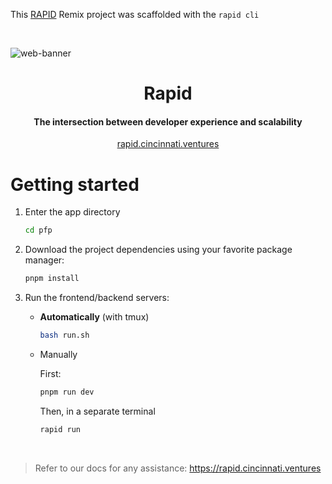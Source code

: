 This [RAPID](https://rapid.cincinnati.ventures/) Remix project was scaffolded with the `rapid cli`

</br>

![web-banner](https://user-images.githubusercontent.com/68653294/218370294-a4bcaef6-087c-489e-8748-0b2eea0fcb90.jpg)
<h1 align='center'>Rapid</h1>
<h4 align='center'>The intersection between developer experience and scalability</h4>
<div align='center'>
    <a href='https://rapid.cincinnati.ventures/' target='_blank'>rapid.cincinnati.ventures</a>
</div>

# Getting started

1. Enter the app directory

    ```bash
    cd pfp
    ```

2. Download the project dependencies using your favorite package manager:

    ```bash
    pnpm install
    ```

3. Run the frontend/backend servers:
    - **Automatically** (with tmux)

        ```bash
        bash run.sh
        ```

    - Manually

        First:

        ```bash
        pnpm run dev
        ```

        Then, in a separate terminal

        ```bash
        rapid run
        ```

</br>

> Refer to our docs for any assistance: <https://rapid.cincinnati.ventures>
